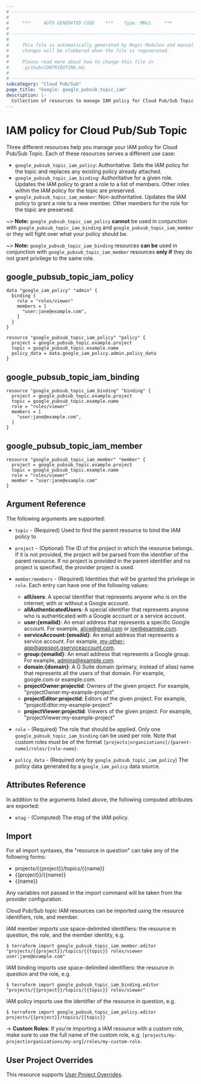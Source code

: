 ```yaml
---
# ----------------------------------------------------------------------------
#
#     ***     AUTO GENERATED CODE    ***    Type: MMv1     ***
#
# ----------------------------------------------------------------------------
#
#     This file is automatically generated by Magic Modules and manual
#     changes will be clobbered when the file is regenerated.
#
#     Please read more about how to change this file in
#     .github/CONTRIBUTING.md.
#
# ----------------------------------------------------------------------------
subcategory: "Cloud Pub/Sub"
page_title: "Google: google_pubsub_topic_iam"
description: |-
  Collection of resources to manage IAM policy for Cloud Pub/Sub Topic
---
```


# IAM policy for Cloud Pub/Sub Topic
Three different resources help you manage your IAM policy for Cloud Pub/Sub Topic. Each of these resources serves a different use case:

* `google_pubsub_topic_iam_policy`: Authoritative. Sets the IAM policy for the topic and replaces any existing policy already attached.
* `google_pubsub_topic_iam_binding`: Authoritative for a given role. Updates the IAM policy to grant a role to a list of members. Other roles within the IAM policy for the topic are preserved.
* `google_pubsub_topic_iam_member`: Non-authoritative. Updates the IAM policy to grant a role to a new member. Other members for the role for the topic are preserved.

~> **Note:** `google_pubsub_topic_iam_policy` **cannot** be used in conjunction with `google_pubsub_topic_iam_binding` and `google_pubsub_topic_iam_member` or they will fight over what your policy should be.

~> **Note:** `google_pubsub_topic_iam_binding` resources **can be** used in conjunction with `google_pubsub_topic_iam_member` resources **only if** they do not grant privilege to the same role.




## google\_pubsub\_topic\_iam\_policy

```hcl
data "google_iam_policy" "admin" {
  binding {
    role = "roles/viewer"
    members = [
      "user:jane@example.com",
    ]
  }
}

resource "google_pubsub_topic_iam_policy" "policy" {
  project = google_pubsub_topic.example.project
  topic = google_pubsub_topic.example.name
  policy_data = data.google_iam_policy.admin.policy_data
}
```

## google\_pubsub\_topic\_iam\_binding

```hcl
resource "google_pubsub_topic_iam_binding" "binding" {
  project = google_pubsub_topic.example.project
  topic = google_pubsub_topic.example.name
  role = "roles/viewer"
  members = [
    "user:jane@example.com",
  ]
}
```

## google\_pubsub\_topic\_iam\_member

```hcl
resource "google_pubsub_topic_iam_member" "member" {
  project = google_pubsub_topic.example.project
  topic = google_pubsub_topic.example.name
  role = "roles/viewer"
  member = "user:jane@example.com"
}
```

## Argument Reference

The following arguments are supported:

* `topic` - (Required) Used to find the parent resource to bind the IAM policy to

* `project` - (Optional) The ID of the project in which the resource belongs.
    If it is not provided, the project will be parsed from the identifier of the parent resource. If no project is provided in the parent identifier and no project is specified, the provider project is used.

* `member/members` - (Required) Identities that will be granted the privilege in `role`.
  Each entry can have one of the following values:
  * **allUsers**: A special identifier that represents anyone who is on the internet; with or without a Google account.
  * **allAuthenticatedUsers**: A special identifier that represents anyone who is authenticated with a Google account or a service account.
  * **user:{emailid}**: An email address that represents a specific Google account. For example, alice@gmail.com or joe@example.com.
  * **serviceAccount:{emailid}**: An email address that represents a service account. For example, my-other-app@appspot.gserviceaccount.com.
  * **group:{emailid}**: An email address that represents a Google group. For example, admins@example.com.
  * **domain:{domain}**: A G Suite domain (primary, instead of alias) name that represents all the users of that domain. For example, google.com or example.com.
  * **projectOwner:projectid**: Owners of the given project. For example, "projectOwner:my-example-project"
  * **projectEditor:projectid**: Editors of the given project. For example, "projectEditor:my-example-project"
  * **projectViewer:projectid**: Viewers of the given project. For example, "projectViewer:my-example-project"

* `role` - (Required) The role that should be applied. Only one
    `google_pubsub_topic_iam_binding` can be used per role. Note that custom roles must be of the format
    `[projects|organizations]/{parent-name}/roles/{role-name}`.

* `policy_data` - (Required only by `google_pubsub_topic_iam_policy`) The policy data generated by
  a `google_iam_policy` data source.

## Attributes Reference

In addition to the arguments listed above, the following computed attributes are
exported:

* `etag` - (Computed) The etag of the IAM policy.

## Import

For all import syntaxes, the "resource in question" can take any of the following forms:

* projects/{{project}}/topics/{{name}}
* {{project}}/{{name}}
* {{name}}

Any variables not passed in the import command will be taken from the provider configuration.

Cloud Pub/Sub topic IAM resources can be imported using the resource identifiers, role, and member.

IAM member imports use space-delimited identifiers: the resource in question, the role, and the member identity, e.g.
```
$ terraform import google_pubsub_topic_iam_member.editor "projects/{{project}}/topics/{{topic}} roles/viewer user:jane@example.com"
```

IAM binding imports use space-delimited identifiers: the resource in question and the role, e.g.
```
$ terraform import google_pubsub_topic_iam_binding.editor "projects/{{project}}/topics/{{topic}} roles/viewer"
```

IAM policy imports use the identifier of the resource in question, e.g.
```
$ terraform import google_pubsub_topic_iam_policy.editor projects/{{project}}/topics/{{topic}}
```

-> **Custom Roles**: If you're importing a IAM resource with a custom role, make sure to use the
 full name of the custom role, e.g. `[projects/my-project|organizations/my-org]/roles/my-custom-role`.

## User Project Overrides

This resource supports [User Project Overrides](https://www.terraform.io/docs/providers/google/guides/provider_reference.html#user_project_override).
